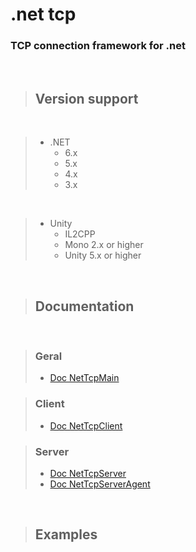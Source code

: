 # .net tcp
### TCP connection framework for .net
<br>

> ## Version support
<br>

> - .NET
>   - 6.x
>   - 5.x
>   - 4.x
>   - 3.x
<br>

> - Unity
>   - IL2CPP
>   - Mono 2.x or higher
>   - Unity 5.x or higher
<br>

> ## Documentation
<br>

> ### Geral
> - [Doc NetTcpMain](.md)

> ### Client
> - [Doc NetTcpClient](.md)

> ### Server
> - [Doc NetTcpServer](.md)
> - [Doc NetTcpServerAgent](.md)
<br>

> ## Examples
